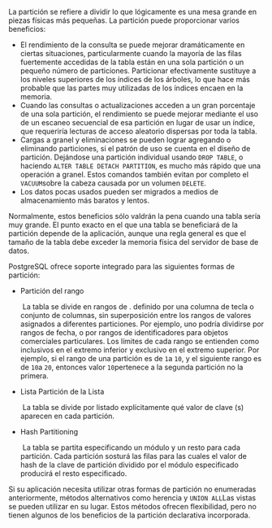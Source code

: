 La partición se refiere a dividir lo que lógicamente es una mesa  grande en piezas físicas más pequeñas. La partición puede proporcionar  varios beneficios:

- El rendimiento de la consulta se puede mejorar  dramáticamente en ciertas situaciones, particularmente cuando la mayoría de las filas fuertemente accedidas de la tabla están en una sola  partición o un pequeño número de particiones. Particionar efectivamente  sustituye a los niveles superiores de los índices de los árboles, lo que hace más probable que las partes muy utilizadas de los índices encaen  en la memoria.
- Cuando las consultas o actualizaciones acceden a un gran  porcentaje de una sola partición, el rendimiento se puede mejorar  mediante el uso de un escaneo secuencial de esa partición en lugar de  usar un índice, que requeriría lecturas de acceso aleatorio dispersas  por toda la tabla.
- Cargas a granel y eliminaciones se pueden lograr agregando o eliminando particiones, si el patrón de uso se cuenta en el diseño de  partición. Dejándose una partición individual usando `DROP TABLE`, o haciendo `ALTER TABLE DETACH PARTITION`, es mucho más rápido que una operación a granel. Estos comandos también evitan por completo el  `VACUUM`sobre la cabeza causada por un volumen `DELETE`.
- Los datos pocas usados pueden ser migrados a medios de almacenamiento más baratos y lentos.

Normalmente, estos beneficios sólo valdrán la pena cuando una  tabla sería muy grande. El punto exacto en el que una tabla se  beneficiará de la partición depende de la aplicación, aunque una regla  general es que el tamaño de la tabla debe exceder la memoria física del  servidor de base de datos.

PostgreSQL ofrece soporte integrado para las siguientes formas de partición:

- Partición del rango

  ​          La tabla se divide en rangos de . definido por una columna de tecla o conjunto de columnas, sin superposición  entre los rangos de valores asignados a diferentes particiones. Por  ejemplo, uno podría dividirse por rangos de fecha, o por rangos de  identificadores para objetos comerciales particulares. Los límites de  cada rango se entienden como inclusivos en el extremo inferior y  exclusivo en el extremo superior. Por ejemplo, si el rango de una  partición es de  `1`a `10`, y el siguiente rango es de  `10`a `20`, entonces valor  `10`pertenece a la segunda partición no la primera.        

- Lista Partición de la Lista

  ​          La tabla se divide por listado explícitamente qué valor de clave (s) aparecen en cada partición.        

- Hash Partitioning

  ​          La tabla se partita especificando un módulo y un resto para cada partición. Cada partición sosturá las filas para las cuales el  valor de hash de la clave de partición dividido por el módulo  especificado producirá el resto especificado.        

Si su aplicación necesita utilizar otras formas de partición no enumeradas anteriormente, métodos alternativos como herencia y  `UNION ALL`Las vistas se pueden utilizar en su lugar. Estos métodos ofrecen  flexibilidad, pero no tienen algunos de los beneficios de la partición  declarativa incorporada.